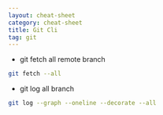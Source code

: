```yaml
---
layout: cheat-sheet
category: cheat-sheet
title: Git Cli
tag: git
---
```


- git fetch all remote branch

```sh
git fetch --all
```

- git log all branch

```sh
git log --graph --oneline --decorate --all
```
